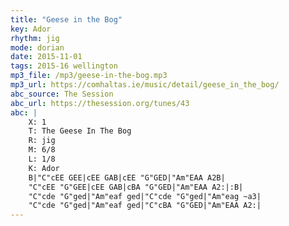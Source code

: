 ```yaml
---
title: "Geese in the Bog"
key: Ador
rhythm: jig
mode: dorian
date: 2015-11-01
tags: 2015-16 wellington 
mp3_file: /mp3/geese-in-the-bog.mp3
mp3_url: https://comhaltas.ie/music/detail/geese_in_the_bog/
abc_source: The Session
abc_url: https://thesession.org/tunes/43
abc: |
    X: 1
    T: The Geese In The Bog
    R: jig
    M: 6/8
    L: 1/8
    K: Ador
    B|"C"cEE GEE|cEE GAB|cEE "G"GED|"Am"EAA A2B|
    "C"cEE "G"GEE|cEE GAB|cBA "G"GED|"Am"EAA A2:|:B|
    "C"cde "G"ged|"Am"eaf ged|"C"cde "G"ged|"Am"eag ~a3|
    "C"cde "G"ged|"Am"eaf ged|"C"cBA "G"GED|"Am"EAA A2:|
---
```

